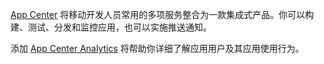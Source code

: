 ﻿[App Center](https://appcenter.ms/) 将移动开发人员常用的多项服务整合为一款集成式产品。你可以构建、测试、分发和监控应用，也可以实施推送通知。

添加 [App Center Analytics](https://docs.microsoft.com/zh-cn/appcenter/analytics/) 将帮助你详细了解应用用户及其应用使用行为。
